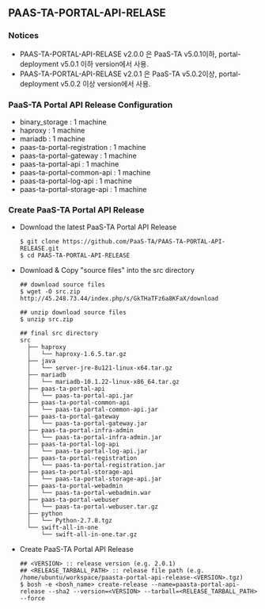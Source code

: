 ## PAAS-TA-PORTAL-API-RELASE  

### Notices   
- PAAS-TA-PORTAL-API-RELASE v2.0.0 은 PaaS-TA v5.0.1이하, portal-deployment v5.0.1 이하 version에서 사용.   
- PAAS-TA-PORTAL-API-RELASE v2.0.1 은 PaaS-TA v5.0.2이상, portal-deployment v5.0.2 이상 version에서 사용.   

### PaaS-TA Portal API Release Configuration   

  - binary_storage : 1 machine   
  - haproxy : 1 machine   
  - mariadb : 1 machine   
  - paas-ta-portal-registration : 1 machine   
  - paas-ta-portal-gateway : 1 machine   
  - paas-ta-portal-api : 1 machine   
  - paas-ta-portal-common-api : 1 machine   
  - paas-ta-portal-log-api : 1 machine   
  - paas-ta-portal-storage-api : 1 machine   

### Create PaaS-TA Portal API Release   
  - Download the latest PaaS-TA Portal API Release   
    ```   
    $ git clone https://github.com/PaaS-TA/PAAS-TA-PORTAL-API-RELEASE.git   
    $ cd PAAS-TA-PORTAL-API-RELEASE   
    ```
  - Download & Copy "source files" into the src directory   
    ```   
    ## download source files      
    $ wget -O src.zip http://45.248.73.44/index.php/s/GkTHaTFz6a8KFaX/download   
         
    ## unzip download source files   
    $ unzip src.zip   

    ## final src directory   
    src   
      ├── haproxy   
      │   └── haproxy-1.6.5.tar.gz   
      ├── java   
      │   └── server-jre-8u121-linux-x64.tar.gz   
      ├── mariadb   
      │   └── mariadb-10.1.22-linux-x86_64.tar.gz   
      ├── paas-ta-portal-api   
      │   └── paas-ta-portal-api.jar   
      ├── paas-ta-portal-common-api   
      │   └── paas-ta-portal-common-api.jar   
      ├── paas-ta-portal-gateway   
      │   └── paas-ta-portal-gateway.jar   
      ├── paas-ta-portal-infra-admin   
      │   └── paas-ta-portal-infra-admin.jar   
      ├── paas-ta-portal-log-api   
      │   └── paas-ta-portal-log-api.jar   
      ├── paas-ta-portal-registration   
      │   └── paas-ta-portal-registration.jar   
      ├── paas-ta-portal-storage-api   
      │   └── paas-ta-portal-storage-api.jar   
      ├── paas-ta-portal-webadmin   
      │   └── paas-ta-portal-webadmin.war   
      ├── paas-ta-portal-webuser   
      │   └── paas-ta-portal-webuser.tar.gz   
      ├── python   
      │   └── Python-2.7.8.tgz   
      └── swift-all-in-one   
          └── swift-all-in-one.tar.gz   
    ```   
  - Create PaaS-TA Portal API Release   
    ```   
    ## <VERSION> :: release version (e.g. 2.0.1)   
    ## <RELEASE_TARBALL_PATH> :: release file path (e.g. /home/ubuntu/workspace/paasta-portal-api-release-<VERSION>.tgz)   
    $ bosh -e <bosh_name> create-release --name=paasta-portal-api-release --sha2 --version=<VERSION> --tarball=<RELEASE_TARBALL_PATH> --force   
    ```   
